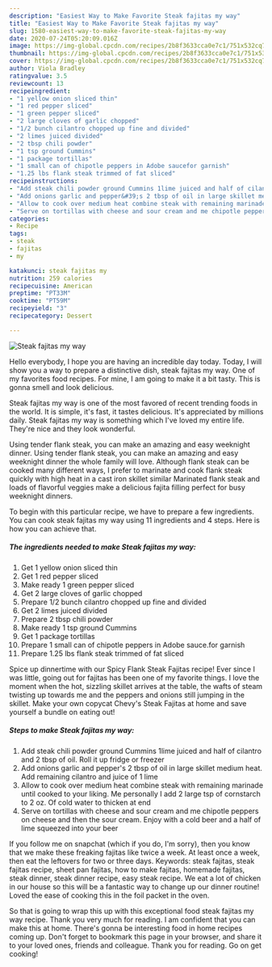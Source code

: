 ```yaml
---
description: "Easiest Way to Make Favorite Steak fajitas my way"
title: "Easiest Way to Make Favorite Steak fajitas my way"
slug: 1580-easiest-way-to-make-favorite-steak-fajitas-my-way
date: 2020-07-24T05:20:09.016Z
image: https://img-global.cpcdn.com/recipes/2b8f3633cca0e7c1/751x532cq70/steak-fajitas-my-way-recipe-main-photo.jpg
thumbnail: https://img-global.cpcdn.com/recipes/2b8f3633cca0e7c1/751x532cq70/steak-fajitas-my-way-recipe-main-photo.jpg
cover: https://img-global.cpcdn.com/recipes/2b8f3633cca0e7c1/751x532cq70/steak-fajitas-my-way-recipe-main-photo.jpg
author: Viola Bradley
ratingvalue: 3.5
reviewcount: 13
recipeingredient:
- "1 yellow onion sliced thin"
- "1 red pepper sliced"
- "1 green pepper sliced"
- "2 large cloves of garlic chopped"
- "1/2 bunch cilantro chopped up fine and divided"
- "2 limes juiced divided"
- "2 tbsp chili powder"
- "1 tsp ground Cummins"
- "1 package tortillas"
- "1 small can of chipotle peppers in Adobe saucefor garnish"
- "1.25 lbs flank steak trimmed of fat sliced"
recipeinstructions:
- "Add steak chili powder ground Cummins 1lime juiced and half of cilantro and 2 tbsp of oil. Roll it up fridge or freezer"
- "Add onions garlic and pepper&#39;s 2 tbsp of oil in large skillet medium heat. Add remaining cilantro and juice of 1 lime"
- "Allow to cook over medium heat combine steak with remaining marinade until cooked to your liking. Me personally I add 2 large tsp of cornstarch to 2 oz. Of cold water to thicken at end"
- "Serve on tortillas with cheese and sour cream and me chipotle peppers on cheese and then the sour cream. Enjoy with a cold beer and a half of lime squeezed into your beer"
categories:
- Recipe
tags:
- steak
- fajitas
- my

katakunci: steak fajitas my 
nutrition: 259 calories
recipecuisine: American
preptime: "PT33M"
cooktime: "PT59M"
recipeyield: "3"
recipecategory: Dessert

---
```



![Steak fajitas my way](https://img-global.cpcdn.com/recipes/2b8f3633cca0e7c1/751x532cq70/steak-fajitas-my-way-recipe-main-photo.jpg)

Hello everybody, I hope you are having an incredible day today. Today, I will show you a way to prepare a distinctive dish, steak fajitas my way. One of my favorites food recipes. For mine, I am going to make it a bit tasty. This is gonna smell and look delicious.

Steak fajitas my way is one of the most favored of recent trending foods in the world. It is simple, it's fast, it tastes delicious. It's appreciated by millions daily. Steak fajitas my way is something which I've loved my entire life. They're nice and they look wonderful.

Using tender flank steak, you can make an amazing and easy weeknight dinner. Using tender flank steak, you can make an amazing and easy weeknight dinner the whole family will love. Although flank steak can be cooked many different ways, I prefer to marinate and cook flank steak quickly with high heat in a cast iron skillet similar Marinated flank steak and loads of flavorful veggies make a delicious fajita filling perfect for busy weeknight dinners.


To begin with this particular recipe, we have to prepare a few ingredients. You can cook steak fajitas my way using 11 ingredients and 4 steps. Here is how you can achieve that.

<!--inarticleads1-->

##### The ingredients needed to make Steak fajitas my way:

1. Get 1 yellow onion sliced thin
1. Get 1 red pepper sliced
1. Make ready 1 green pepper sliced
1. Get 2 large cloves of garlic chopped
1. Prepare 1/2 bunch cilantro chopped up fine and divided
1. Get 2 limes juiced divided
1. Prepare 2 tbsp chili powder
1. Make ready 1 tsp ground Cummins
1. Get 1 package tortillas
1. Prepare 1 small can of chipotle peppers in Adobe sauce.for garnish
1. Prepare 1.25 lbs flank steak trimmed of fat sliced


Spice up dinnertime with our Spicy Flank Steak Fajitas recipe! Ever since I was little, going out for fajitas has been one of my favorite things. I love the moment when the hot, sizzling skillet arrives at the table, the wafts of steam twisting up towards me and the peppers and onions still jumping in the skillet. Make your own copycat Chevy&#39;s Steak Fajitas at home and save yourself a bundle on eating out! 

<!--inarticleads2-->

##### Steps to make Steak fajitas my way:

1. Add steak chili powder ground Cummins 1lime juiced and half of cilantro and 2 tbsp of oil. Roll it up fridge or freezer
1. Add onions garlic and pepper&#39;s 2 tbsp of oil in large skillet medium heat. Add remaining cilantro and juice of 1 lime
1. Allow to cook over medium heat combine steak with remaining marinade until cooked to your liking. Me personally I add 2 large tsp of cornstarch to 2 oz. Of cold water to thicken at end
1. Serve on tortillas with cheese and sour cream and me chipotle peppers on cheese and then the sour cream. Enjoy with a cold beer and a half of lime squeezed into your beer


If you follow me on snapchat (which if you do, I&#39;m sorry), then you know that we make these freaking fajitas like twice a week. At least once a week, then eat the leftovers for two or three days. Keywords: steak fajitas, steak fajitas recipe, sheet pan fajitas, how to make fajitas, homemade fajitas, steak dinner, steak dinner recipe, easy steak recipe. We eat a lot of chicken in our house so this will be a fantastic way to change up our dinner routine! Loved the ease of cooking this in the foil packet in the oven. 

So that is going to wrap this up with this exceptional food steak fajitas my way recipe. Thank you very much for reading. I am confident that you can make this at home. There's gonna be interesting food in home recipes coming up. Don't forget to bookmark this page in your browser, and share it to your loved ones, friends and colleague. Thank you for reading. Go on get cooking!
